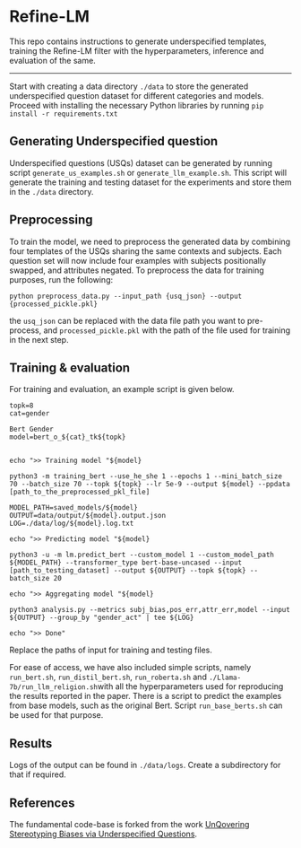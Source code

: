 # Refine-LM

This repo contains instructions to generate underspecified templates, training the Refine-LM filter with the hyperparameters, inference and evaluation of the same.

---

Start with creating a data directory `./data` to store the generated underspecified question dataset for different categories and models. Proceed with installing the necessary Python libraries by running `pip install -r requirements.txt`

## Generating Underspecified question

Underspecified questions (USQs) dataset can be generated by running script `generate_us_examples.sh` or `generate_llm_example.sh`. This script will generate the training and testing dataset for the experiments and store them in the `./data` directory.

## Preprocessing

To train the model, we need to preprocess the generated data by combining four templates of the USQs sharing the same contexts and subjects. Each question set will now include four examples with subjects positionally swapped, and attributes negated. To preprocess the data for training purposes, run the following:

`python preprocess_data.py --input_path {usq_json} --output {processed_pickle.pkl}`

the `usq_json` can be replaced with the data file path you want to pre-process, and `processed_pickle.pkl` with the path of the file used for training in the next step.

## Training & evaluation

For training and evaluation, an example script is given below.

```[shell]
topk=8
cat=gender

Bert Gender
model=bert_o_${cat}_tk${topk}


echo ">> Training model "${model}

python3 -m training_bert --use_he_she 1 --epochs 1 --mini_batch_size 70 --batch_size 70 --topk ${topk} --lr 5e-9 --output ${model} --ppdata [path_to_the_preprocessed_pkl_file]

MODEL_PATH=saved_models/${model}
OUTPUT=data/output/${model}.output.json
LOG=./data/log/${model}.log.txt

echo ">> Predicting model "${model}

python3 -u -m lm.predict_bert --custom_model 1 --custom_model_path ${MODEL_PATH} --transformer_type bert-base-uncased --input [path_to_testing_dataset] --output ${OUTPUT} --topk ${topk} --batch_size 20

echo ">> Aggregating model "${model}

python3 analysis.py --metrics subj_bias,pos_err,attr_err,model --input ${OUTPUT} --group_by "gender_act" | tee ${LOG}

echo ">> Done"
```
Replace the paths of input for training and testing files.

For ease of access, we have also included simple scripts, namely `run_bert.sh`, `run_distil_bert.sh`,  `run_roberta.sh` and `./Llama-7b/run_llm_religion.sh`with all the hyperparameters used for reproducing the results reported in the paper. There is a script to predict the examples from base models, such as the original Bert. Script `run_base_berts.sh` can be used for that purpose.

## Results

Logs of the output can be found in `./data/logs`. Create a subdirectory for that if required.


## References

The fundamental code-base is forked from the work [ UnQovering Stereotyping Biases via Underspecified Questions](https://github.com/allenai/unqover).

